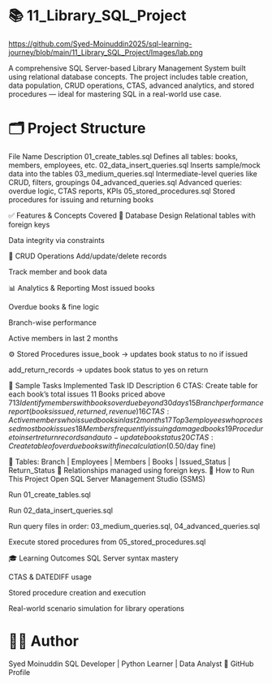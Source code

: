 # 📚 11_Library_SQL_Project

https://github.com/Syed-Moinuddin2025/sql-learning-journey/blob/main/11_Library_SQL_Project/Images/lab.png

A comprehensive SQL Server-based Library Management System built using relational database concepts. The project includes table creation, data population, CRUD operations, CTAS, advanced analytics, and stored procedures — ideal for mastering SQL in a real-world use case.

# 🗂️ Project Structure
File Name	Description
01_create_tables.sql	Defines all tables: books, members, employees, etc.
02_data_insert_queries.sql	Inserts sample/mock data into the tables
03_medium_queries.sql	Intermediate-level queries like CRUD, filters, groupings
04_advanced_queries.sql	Advanced queries: overdue logic, CTAS reports, KPIs
05_stored_procedures.sql	Stored procedures for issuing and returning books

✅ Features & Concepts Covered
🔹 Database Design
Relational tables with foreign keys

Data integrity via constraints

🔸 CRUD Operations
Add/update/delete records

Track member and book data

📊 Analytics & Reporting
Most issued books

Overdue books & fine logic

Branch-wise performance

Active members in last 2 months

⚙️ Stored Procedures
issue_book → updates book status to no if issued

add_return_records → updates book status to yes on return

📌 Sample Tasks Implemented
Task ID	Description
6	CTAS: Create table for each book’s total issues
11	Books priced above $7
13	Identify members with books overdue beyond 30 days
15	Branch performance report (books issued, returned, revenue)
16	CTAS: Active members who issued books in last 2 months
17	Top 3 employees who processed most book issues
18	Members frequently issuing damaged books
19	Procedure to insert return records and auto-update book status
20	CTAS: Create table of overdue books with fine calculation ($0.50/day fine)

📌 Tables: Branch | Employees | Members | Books | Issued_Status | Return_Status
🔁 Relationships managed using foreign keys.
🚀 How to Run This Project
Open SQL Server Management Studio (SSMS)

Run 01_create_tables.sql

Run 02_data_insert_queries.sql

Run query files in order: 03_medium_queries.sql, 04_advanced_queries.sql

Execute stored procedures from 05_stored_procedures.sql

🎓 Learning Outcomes
SQL Server syntax mastery

CTAS & DATEDIFF usage

Stored procedure creation and execution

Real-world scenario simulation for library operations

# 👨‍💻 Author
Syed Moinuddin
SQL Developer | Python Learner | Data Analyst
📎 GitHub Profile
